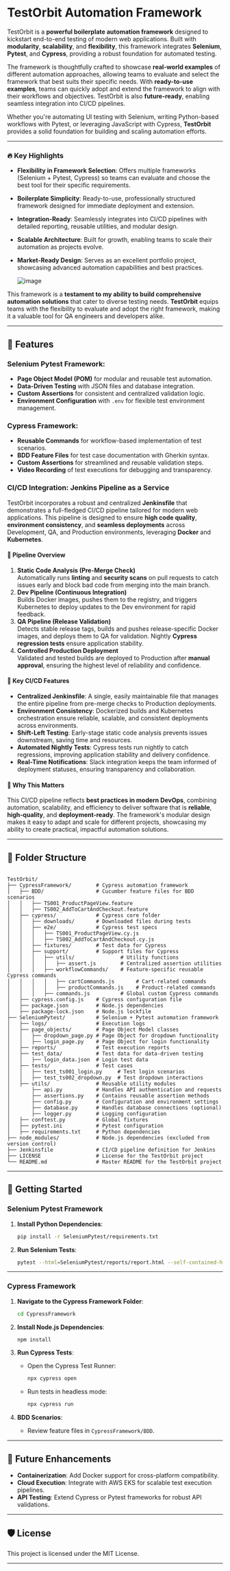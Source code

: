 # TestOrbit Automation Framework

TestOrbit is a **powerful boilerplate automation framework** designed to kickstart end-to-end testing of modern web applications. Built with **modularity**, **scalability**, and **flexibility**, this framework integrates **Selenium**, **Pytest**, and **Cypress**, providing a robust foundation for automated testing.

The framework is thoughtfully crafted to showcase **real-world examples** of different automation approaches, allowing teams to evaluate and select the framework that best suits their specific needs. With **ready-to-use examples**, teams can quickly adopt and extend the framework to align with their workflows and objectives. TestOrbit is also **future-ready**, enabling seamless integration into CI/CD pipelines.

Whether you're automating UI testing with Selenium, writing Python-based workflows with Pytest, or leveraging JavaScript with Cypress, **TestOrbit** provides a solid foundation for building and scaling automation efforts.

---

### 🔥 Key Highlights
- **Flexibility in Framework Selection**: Offers multiple frameworks (Selenium + Pytest, Cypress) so teams can evaluate and choose the best tool for their specific requirements.
- **Boilerplate Simplicity**: Ready-to-use, professionally structured framework designed for immediate deployment and extension.
- **Integration-Ready**: Seamlessly integrates into CI/CD pipelines with detailed reporting, reusable utilities, and modular design.
- **Scalable Architecture**: Built for growth, enabling teams to scale their automation as projects evolve.
- **Market-Ready Design**: Serves as an excellent portfolio project, showcasing advanced automation capabilities and best practices.

    ![image](https://github.com/user-attachments/assets/b49a69f5-de6b-4865-9c42-e09ddea4386f)

This framework is a **testament to my ability to build comprehensive automation solutions** that cater to diverse testing needs. **TestOrbit** equips teams with the flexibility to evaluate and adopt the right framework, making it a valuable tool for QA engineers and developers alike.

---

## 🚀 Features

### Selenium Pytest Framework:
- **Page Object Model (POM)** for modular and reusable test automation.
- **Data-Driven Testing** with JSON files and database integration.
- **Custom Assertions** for consistent and centralized validation logic.
- **Environment Configuration** with `.env` for flexible test environment management.

### Cypress Framework:
- **Reusable Commands** for workflow-based implementation of test scenarios.
- **BDD Feature Files** for test case documentation with Gherkin syntax.
- **Custom Assertions** for streamlined and reusable validation steps.
- **Video Recording** of test executions for debugging and transparency.

### CI/CD Integration: Jenkins Pipeline as a Service
TestOrbit incorporates a robust and centralized **Jenkinsfile** that demonstrates a full-fledged CI/CD pipeline tailored for modern web applications. This pipeline is designed to ensure **high code quality**, **environment consistency**, and **seamless deployments** across Development, QA, and Production environments, leveraging **Docker** and **Kubernetes**.

#### 🚀 Pipeline Overview
1. **Static Code Analysis (Pre-Merge Check)**  
   Automatically runs **linting** and **security scans** on pull requests to catch issues early and block bad code from merging into the main branch.
2. **Dev Pipeline (Continuous Integration)**  
   Builds Docker images, pushes them to the registry, and triggers Kubernetes to deploy updates to the Dev environment for rapid feedback.
3. **QA Pipeline (Release Validation)**  
   Detects stable release tags, builds and pushes release-specific Docker images, and deploys them to QA for validation. Nightly **Cypress regression tests** ensure application stability.
4. **Controlled Production Deployment**  
   Validated and tested builds are deployed to Production after **manual approval**, ensuring the highest level of reliability and confidence.

#### 🌟 Key CI/CD Features
- **Centralized Jenkinsfile**: A single, easily maintainable file that manages the entire pipeline from pre-merge checks to Production deployments.  
- **Environment Consistency**: Dockerized builds and Kubernetes orchestration ensure reliable, scalable, and consistent deployments across environments.  
- **Shift-Left Testing**: Early-stage static code analysis prevents issues downstream, saving time and resources.  
- **Automated Nightly Tests**: Cypress tests run nightly to catch regressions, improving application stability and delivery confidence.  
- **Real-Time Notifications**: Slack integration keeps the team informed of deployment statuses, ensuring transparency and collaboration.

#### 🎯 Why This Matters
This CI/CD pipeline reflects **best practices in modern DevOps**, combining automation, scalability, and efficiency to deliver software that is **reliable**, **high-quality**, and **deployment-ready**. The framework's modular design makes it easy to adapt and scale for different projects, showcasing my ability to create practical, impactful automation solutions.

---

## 📂 Folder Structure

```plaintext

TestOrbit/
├── CypressFramework/        # Cypress automation framework
│   ├── BDD/                 # Cucumber feature files for BDD scenarios
│   │   ├── TS001_ProductPageView.feature
│   │   ├── TS002_AddToCartAndCheckout.feature
│   ├── cypress/             # Cypress core folder
│   │   ├── downloads/       # Downloaded files during tests
│   │   ├── e2e/             # Cypress test specs
│   │   │   ├── TS001_ProductPageView.cy.js
│   │   │   ├── TS002_AddToCartAndCheckout.cy.js
│   │   ├── fixtures/        # Test data for Cypress
│   │   ├── support/         # Support files for Cypress
│   │   │   ├── utils/               # Utility functions
│   │   │   │   ├── assert.js        # Centralized assertion utilities
│   │   │   ├── workflowCommands/    # Feature-specific reusable Cypress commands
│   │   │   │   ├── cartCommands.js       # Cart-related commands
│   │   │   │   ├── productCommands.js    # Product-related commands
│   │   │   ├── commands.js          # Global custom Cypress commands
│   ├── cypress.config.js    # Cypress configuration file
│   ├── package.json         # Node.js dependencies
│   ├── package-lock.json    # Node.js lockfile
├── SeleniumPytest/          # Selenium + Pytest automation framework
│   ├── logs/                # Execution logs
│   ├── page_objects/        # Page Object Model classes
│   │   ├── dropdown_page.py # Page Object for dropdown functionality
│   │   ├── login_page.py    # Page Object for login functionality
│   ├── reports/             # Test execution reports
│   ├── test_data/           # Test data for data-driven testing
│   │   ├── login_data.json  # Login test data
│   ├── tests/               # Test cases
│   │   ├── test_ts001_login.py     # Test login scenarios
│   │   ├── test_ts002_dropdown.py  # Test dropdown interactions
│   ├── utils/               # Reusable utility modules
│       ├── api.py           # Handles API authentication and requests
│       ├── assertions.py    # Contains reusable assertion methods
│       ├── config.py        # Configuration and environment settings
│       ├── database.py      # Handles database connections (optional)
│       ├── logger.py        # Logging configuration
│   ├── conftest.py          # Global fixtures
│   ├── pytest.ini           # Pytest configuration
│   ├── requirements.txt     # Python dependencies
├── node_modules/            # Node.js dependencies (excluded from version control)
├── Jenkinsfile              # CI/CD pipeline definition for Jenkins
├── LICENSE                  # License for the TestOrbit project
└── README.md                # Master README for the TestOrbit project

```

---

## 🔧 Getting Started

### Selenium Pytest Framework

1. **Install Python Dependencies**:
   ```bash
   pip install -r SeleniumPytest/requirements.txt
   ```

2. **Run Selenium Tests**:
   ```bash
   pytest --html=SeleniumPytest/reports/report.html --self-contained-html
   ```

---

### Cypress Framework

1. **Navigate to the Cypress Framework Folder**:
   ```bash
   cd CypressFramework
   ```

2. **Install Node.js Dependencies**:
   ```bash
   npm install
   ```

3. **Run Cypress Tests**:
   - Open the Cypress Test Runner:
     ```bash
     npx cypress open
     ```
   - Run tests in headless mode:
     ```bash
     npx cypress run
     ```

4. **BDD Scenarios**:
   - Review feature files in `CypressFramework/BDD`.

---

## 🌟 Future Enhancements
- **Containerization**: Add Docker support for cross-platform compatibility.
- **Cloud Execution**: Integrate with AWS EKS for scalable test execution pipelines.
- **API Testing**: Extend Cypress or Pytest frameworks for robust API validations.

---

## 🛡️ License
This project is licensed under the MIT License.

---
